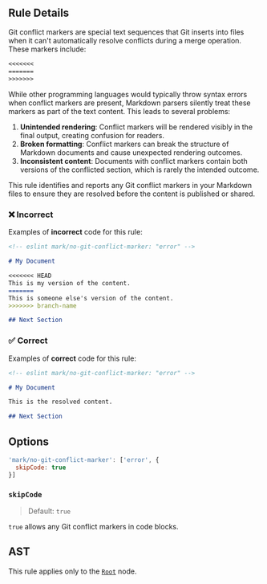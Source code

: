 <!-- markdownlint-disable-next-line no-inline-html first-line-h1 -->
<header v-html="$frontmatter.rule"></header>

## Rule Details

Git conflict markers are special text sequences that Git inserts into files when it can't automatically resolve conflicts during a merge operation. These markers include:

  ```txt
  <<<<<<<
  =======
  >>>>>>>
  ```

While other programming languages would typically throw syntax errors when conflict markers are present, Markdown parsers silently treat these markers as part of the text content. This leads to several problems:

1. **Unintended rendering**: Conflict markers will be rendered visibly in the final output, creating confusion for readers.
1. **Broken formatting**: Conflict markers can break the structure of Markdown documents and cause unexpected rendering outcomes.
1. **Inconsistent content**: Documents with conflict markers contain both versions of the conflicted section, which is rarely the intended outcome.

This rule identifies and reports any Git conflict markers in your Markdown files to ensure they are resolved before the content is published or shared.

### :x: Incorrect

Examples of **incorrect** code for this rule:

  ```md /<<<<<<</ /=======/ />>>>>>>/
  <!-- eslint mark/no-git-conflict-marker: "error" -->

  # My Document

  <<<<<<< HEAD
  This is my version of the content.
  =======
  This is someone else's version of the content.
  >>>>>>> branch-name

  ## Next Section
  ```

### ✅ Correct

Examples of **correct** code for this rule:

  ```md
  <!-- eslint mark/no-git-conflict-marker: "error" -->

  # My Document

  This is the resolved content.

  ## Next Section
  ```

## Options

```js
'mark/no-git-conflict-marker': ['error', {
  skipCode: true
}]
```

### `skipCode`

> Default: `true`

`true` allows any Git conflict markers in code blocks.

## AST

This rule applies only to the [`Root`](https://github.com/syntax-tree/mdast?tab=readme-ov-file#root) node.
